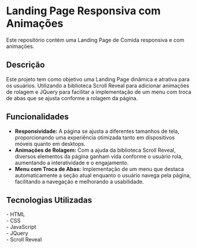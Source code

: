 # Landing Page Responsiva com Animações
<p>Este repositório contém uma Landing Page de Comida responsiva e com animações.</p>

<h2>Descrição</h2>
<p>Este projeto tem como objetivo uma Landing Page dinâmica e atrativa para os usuários. Utilizando a biblioteca Scroll Reveal para adicionar animações de rolagem e JQuery para facilitar a implementação de um menu com troca de abas que se ajusta conforme a rolagem da página.</p>

<h2>Funcionalidades</h2>
<ul>
  <li><strong>Responsividade:</strong> A página se ajusta a diferentes tamanhos de tela, proporcionando uma experiência otimizada tanto em dispositivos móveis quanto em desktops.</li>
  <li><strong>Animações de Rolagem:</strong> Com a ajuda da biblioteca Scroll Reveal, diversos elementos da página ganham vida conforme o usuário rola, aumentando a interatividade e o engajamento.</li>
  <li><strong>Menu com Troca de Abas:</strong> Implementação de um menu que destaca automaticamente a seção atual enquanto o usuário navega pela página, facilitando a navegação e melhorando a usabilidade.</li>
</ul>

<h2>Tecnologias Utilizadas</h2>
- HTML<br>
- CSS<br>
- JavaScript<br>
- JQuery<br>
- Scroll Reveal
